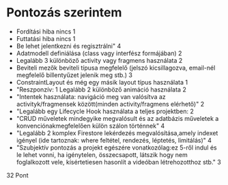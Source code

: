 # Pontozás szerintem


- Fordítási hiba nincs	1	
- Futtatási hiba nincs	1	
- Be lehet jelentkezni és regisztrálni"	4	
- Adatmodell definiálása (class vagy interfész formájában)	2
- Legalább 3 különböző activity vagy fragmens használata	2	
- Beviteli mezők beviteli típusa megfelelő (jelszó kicsillagozva, email-nél megfelelő billentyűzet jelenik meg stb.)	3	
- ConstraintLayout és még egy másik layout típus használata	1
- "Reszponzív: 1 Legalább 2 különböző animáció használata	2
- "Intentek használata: navigáció meg van valósítva az activityk/fragmensek között(minden activity/fragmens elérhető)"	2
- "Legalább egy Lifecycle Hook használata a teljes projektben:	2
- "CRUD műveletek mindegyike megvalósult és az adatbázis műveletek a konvenciónakmegfelelően külön szálon történnek"	4	
- "Legalább 2 komplex Firestore lekérdezés megvalósítása,amely indexet igényel (ide tartoznak: where feltétel, rendezés, léptetés, limitálás)"	4	
- "Szubjektív pontozás a projekt egészére vonatkozólag:ez 5-ről indul és le lehet vonni, ha igénytelen, összecsapott, látszik hogy nem foglalkozott vele, kísértetiesen hasonlít a videóban létrehozotthoz stb."	3

32 Pont

